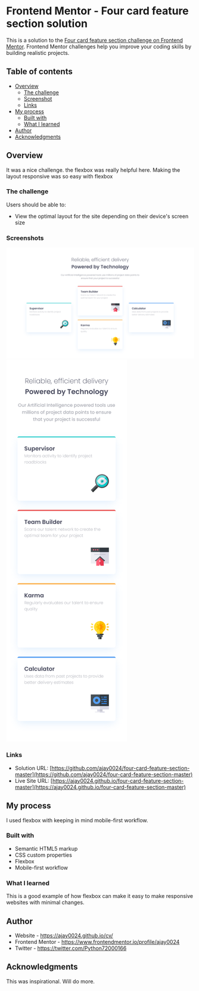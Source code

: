 # Frontend Mentor - Four card feature section solution

This is a solution to the [Four card feature section challenge on Frontend Mentor](https://www.frontendmentor.io/challenges/four-card-feature-section-weK1eFYK). Frontend Mentor challenges help you improve your coding skills by building realistic projects.

## Table of contents

- [Overview](#overview)
  - [The challenge](#the-challenge)
  - [Screenshot](#screenshot)
  - [Links](#links)
- [My process](#my-process)
  - [Built with](#built-with)
  - [What I learned](#what-i-learned)
- [Author](#author)
- [Acknowledgments](#acknowledgments)


## Overview
It was a nice challenge. the flexbox was really helpful here. Making the layout responsive was so easy with flexbox
### The challenge

Users should be able to:

- View the optimal layout for the site depending on their device's screen size

### Screenshots

![](images/ss1.png)
![](images/ss2.png)


### Links

- Solution URL: [https://github.com/ajay0024/four-card-feature-section-master](https://github.com/ajay0024/four-card-feature-section-master)
- Live Site URL: [https://ajay0024.github.io/four-card-feature-section-master](https://ajay0024.github.io/four-card-feature-section-master)

## My process
I used flexbox with keeping in mind mobile-first workflow.

### Built with

- Semantic HTML5 markup
- CSS custom properties
- Flexbox
- Mobile-first workflow

### What I learned

This is a good example of how flexbox can make it easy to make responsive websites with minimal changes.

## Author

- Website - https://ajay0024.github.io/cv/
- Frontend Mentor - https://www.frontendmentor.io/profile/ajay0024
- Twitter - https://twitter.com/Python72000166

## Acknowledgments

This was inspirational. Will do more.
